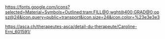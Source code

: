 

https://fonts.google.com/icons?selected=Material+Symbols+Outlined:tram:FILL@0;wght@400;GRAD@0;opsz@24&icon.query=public+transport&icon.size=24&icon.color=%23e3e3e3


https://asca.ch/therapeutes-asca/detail-du-therapeute/Caroline-Erni_601591/